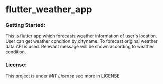 # flutter_weather_app

### Getting Started:
This is flutter app which forecasts weather information of user's location. User can get weather condition by cityname. To forecast original weather data API is used. Relevant message will be shown according to weather condition.

### License:
This project is under _MIT License_ see more in [LICENSE](https://github.com/codeslash21/flutter_weather_app/blob/master/LICENSE)
